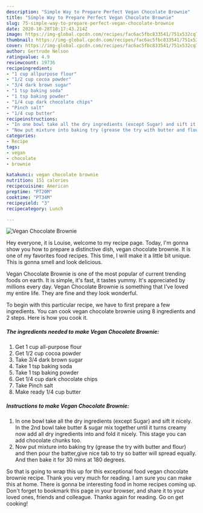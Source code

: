 ```yaml
---
description: "Simple Way to Prepare Perfect Vegan Chocolate Brownie"
title: "Simple Way to Prepare Perfect Vegan Chocolate Brownie"
slug: 75-simple-way-to-prepare-perfect-vegan-chocolate-brownie
date: 2020-10-28T10:17:43.214Z
image: https://img-global.cpcdn.com/recipes/fac6ac5fbc833541/751x532cq70/vegan-chocolate-brownie-recipe-main-photo.jpg
thumbnail: https://img-global.cpcdn.com/recipes/fac6ac5fbc833541/751x532cq70/vegan-chocolate-brownie-recipe-main-photo.jpg
cover: https://img-global.cpcdn.com/recipes/fac6ac5fbc833541/751x532cq70/vegan-chocolate-brownie-recipe-main-photo.jpg
author: Gertrude Nelson
ratingvalue: 4.9
reviewcount: 19736
recipeingredient:
- "1 cup allpurpose flour"
- "1/2 cup cocoa powder"
- "3/4 dark brown sugar"
- "1 tsp baking soda"
- "1 tsp baking powder"
- "1/4 cup dark chocolate chips"
- "Pinch salt"
- "1/4 cup butter"
recipeinstructions:
- "In one bowl take all the dry ingredients (except Sugar) and sift it nicely. In the 2nd bowl take butter &amp; sugar mix together until it turns creamy now add all dry ingredients into and fold it nicely. This stage you can add chocolate chunks too."
- "Now put mixture into baking try (grease the try with butter and flour) and then pour the batter,give nice tab to try so batter will spread equally. And then bake it for 30 mins at 180 degrees."
categories:
- Recipe
tags:
- vegan
- chocolate
- brownie

katakunci: vegan chocolate brownie 
nutrition: 151 calories
recipecuisine: American
preptime: "PT20M"
cooktime: "PT34M"
recipeyield: "3"
recipecategory: Lunch

---
```



![Vegan Chocolate Brownie](https://img-global.cpcdn.com/recipes/fac6ac5fbc833541/751x532cq70/vegan-chocolate-brownie-recipe-main-photo.jpg)

Hey everyone, it is Louise, welcome to my recipe page. Today, I'm gonna show you how to prepare a distinctive dish, vegan chocolate brownie. It is one of my favorites food recipes. This time, I will make it a little bit unique. This is gonna smell and look delicious.

Vegan Chocolate Brownie is one of the most popular of current trending foods on earth. It is simple, it's fast, it tastes yummy. It's appreciated by millions every day. Vegan Chocolate Brownie is something that I've loved my entire life. They are fine and they look wonderful.




To begin with this particular recipe, we have to first prepare a few ingredients. You can cook vegan chocolate brownie using 8 ingredients and 2 steps. Here is how you cook it.

<!--inarticleads1-->

##### The ingredients needed to make Vegan Chocolate Brownie:

1. Get 1 cup all-purpose flour
1. Get 1/2 cup cocoa powder
1. Take 3/4 dark brown sugar
1. Take 1 tsp baking soda
1. Take 1 tsp baking powder
1. Get 1/4 cup dark chocolate chips
1. Take Pinch salt
1. Make ready 1/4 cup butter




<!--inarticleads2-->

##### Instructions to make Vegan Chocolate Brownie:

1. In one bowl take all the dry ingredients (except Sugar) and sift it nicely. In the 2nd bowl take butter &amp; sugar mix together until it turns creamy now add all dry ingredients into and fold it nicely. This stage you can add chocolate chunks too.
1. Now put mixture into baking try (grease the try with butter and flour) and then pour the batter,give nice tab to try so batter will spread equally. And then bake it for 30 mins at 180 degrees.




So that is going to wrap this up for this exceptional food vegan chocolate brownie recipe. Thank you very much for reading. I am sure you can make this at home. There is gonna be interesting food in home recipes coming up. Don't forget to bookmark this page in your browser, and share it to your loved ones, friends and colleague. Thanks again for reading. Go on get cooking!

